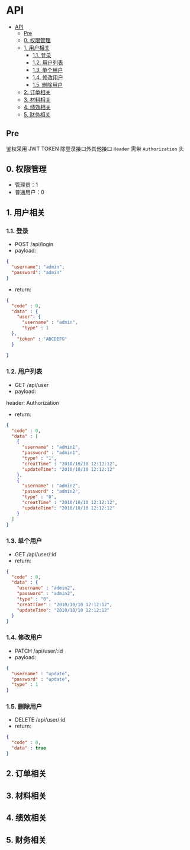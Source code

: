 # API

<!-- TOC -->

- [API](#api)
  - [Pre](#pre)
  - [0. 权限管理](#0-权限管理)
  - [1. 用户相关](#1-用户相关)
    - [1.1. 登录](#11-登录)
    - [1.2. 用户列表](#12-用户列表)
    - [1.3. 单个用户](#13-单个用户)
    - [1.4. 修改用户](#14-修改用户)
    - [1.5. 删除用户](#15-删除用户)
  - [2. 订单相关](#2-订单相关)
  - [3. 材料相关](#3-材料相关)
  - [4. 绩效相关](#4-绩效相关)
  - [5. 财务相关](#5-财务相关)

<!-- /TOC -->

## Pre

鉴权采用 JWT TOKEN 除登录接口外其他接口 `Header` 需带 `Authorization` 头

## 0. 权限管理

- 管理员：1
- 普通用户：0

## 1. 用户相关

### 1.1. 登录

- POST /api/login
- payload:

```json
{
  "username": "admin",
  "password": "admin"
}
```

- return:

```json
{
  "code" : 0,
  "data" : {
    "user": {
      "username" : "admin",
      "type" : 1
  },
    "token" : "ABCDEFG"
  }

}
```

### 1.2. 用户列表

- GET /api/user
- payload:

header:  Authorization

- return:

```json
{
  "code" : 0,
  "data" : [
    {
      "username" : "admin1",
      "password" : "admin1",
      "type" : "1",
      "creatTime" : "2010/10/10 12:12:12",
      "updateTime": "2010/10/10 12:12:12"
    },
    {
      "username" : "admin2",
      "password" : "admin2",
      "type" : "0",
      "creatTime" : "2010/10/10 12:12:12",
      "updateTime": "2010/10/10 12:12:12"
    }
  ]
}
```

### 1.3. 单个用户

- GET /api/user/:id
- return:

```json
{
  "code" : 0,
  "data" : {
    "username" : "admin2",
    "password" : "admin2",
    "type" : "0",
    "creatTime" : "2010/10/10 12:12:12",
    "updateTime": "2010/10/10 12:12:12"
  }
}
```

### 1.4. 修改用户
- PATCH /api/user/:id
- payload:
```json
{
  "username" : "update",
  "password" : "update",
  "type" : 1
}
```

### 1.5. 删除用户
- DELETE /api/user/:id
- return:

```json
{
  "code" : 0,
  "data" : true
}
```

## 2. 订单相关

## 3. 材料相关

## 4. 绩效相关

## 5. 财务相关












